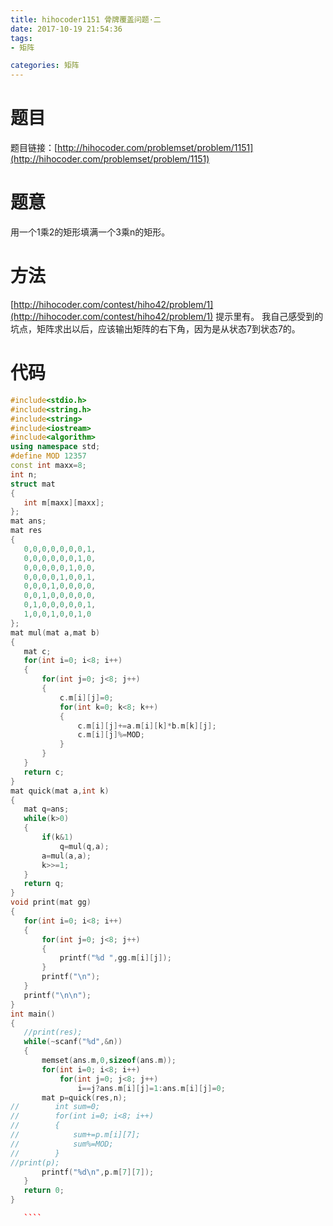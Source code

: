 ```yaml
---
title: hihocoder1151 骨牌覆盖问题·二
date: 2017-10-19 21:54:36
tags:
- 矩阵

categories: 矩阵
---
```

# 题目
题目链接：[http://hihocoder.com/problemset/problem/1151](http://hihocoder.com/problemset/problem/1151)
# 题意
用一个1乘2的矩形填满一个3乘n的矩形。
# 方法
[http://hihocoder.com/contest/hiho42/problem/1](http://hihocoder.com/contest/hiho42/problem/1)
提示里有。
我自己感受到的坑点，矩阵求出以后，应该输出矩阵的右下角，因为是从状态7到状态7的。
<!--more-->
# 代码
 ````c++
#include<stdio.h>
#include<string.h>
#include<string>
#include<iostream>
#include<algorithm>
using namespace std;
#define MOD 12357
const int maxx=8;
int n;
struct mat
{
    int m[maxx][maxx];
};
mat ans;
mat res
{
    0,0,0,0,0,0,0,1,
    0,0,0,0,0,0,1,0,
    0,0,0,0,0,1,0,0,
    0,0,0,0,1,0,0,1,
    0,0,0,1,0,0,0,0,
    0,0,1,0,0,0,0,0,
    0,1,0,0,0,0,0,1,
    1,0,0,1,0,0,1,0
};
mat mul(mat a,mat b)
{
    mat c;
    for(int i=0; i<8; i++)
    {
        for(int j=0; j<8; j++)
        {
            c.m[i][j]=0;
            for(int k=0; k<8; k++)
            {
                c.m[i][j]+=a.m[i][k]*b.m[k][j];
                c.m[i][j]%=MOD;
            }
        }
    }
    return c;
}
mat quick(mat a,int k)
{
    mat q=ans;
    while(k>0)
    {
        if(k&1)
            q=mul(q,a);
        a=mul(a,a);
        k>>=1;
    }
    return q;
}
void print(mat gg)
{
    for(int i=0; i<8; i++)
    {
        for(int j=0; j<8; j++)
        {
            printf("%d ",gg.m[i][j]);
        }
        printf("\n");
    }
    printf("\n\n");
}
int main()
{
    //print(res);
    while(~scanf("%d",&n))
    {
        memset(ans.m,0,sizeof(ans.m));
        for(int i=0; i<8; i++)
            for(int j=0; j<8; j++)
                i==j?ans.m[i][j]=1:ans.m[i][j]=0;
        mat p=quick(res,n);
//        int sum=0;
//        for(int i=0; i<8; i++)
//        {
//            sum+=p.m[i][7];
//            sum%=MOD;
//        }
//print(p);
        printf("%d\n",p.m[7][7]);
    }
    return 0;
}

    ````